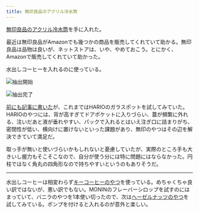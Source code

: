 ```yaml
---
title: 無印良品のアクリル冷水筒
---
```


[無印良品のアクリル冷水筒](https://www.amazon.co.jp/dp/B08C9VVH9P)を手に入れた。

最近は無印良品がAmazonでも幾つかの商品を販売してくれていて助かる。無印良品は品物は良いが、ネットストアは、いや、やめておこう。とにかく、Amazonで販売してくれていて助かった。

水出しコーヒーを入れるのに使っている。

![](https://i.imgur.com/eTIrL1bh.jpg "抽出開始")

![](https://i.imgur.com/g4hP44dh.jpg "抽出完了")

[前にも記事に書いた](/articles/2020-10-01-coffee)が、これまではHARIOのガラスポットを試してみていた。HARIOのやつには、背が高すぎてドアポケットに入りづらい、蓋が頻繁に外れる、注いだあと液が垂れやすい、パックで入れるとはいえ注ぎ口に詰まりがち、密閉性が低い、横向けに置けないといった課題があり、無印のやつはその辺を解決できていて満足だ。

取っ手が無いと使いづらいかもしれないと憂慮していたが、実際のところ手も大きいし握力もそこそこなので、自分が使う分には特に問題にはならなかった。円柱ではなく角丸の四角形なので持ちやすいというのもありそうだ。

---

水出しコーヒーは相変わらず[キーコーヒーのやつ](https://www.amazon.co.jp/dp/B085D1F221)を使っている。めちゃくちゃ良い訳ではないが、悪い訳でもない。MONINのフレーバーシロップを試すのにはまっていて、バニラのやつを1本使い切ったので、次は[ヘーゼルナッツのやつ](https://www.amazon.co.jp/dp/B077MT8H57)を試してみている。ポンプを付けると入れるのが意外と楽しい。
